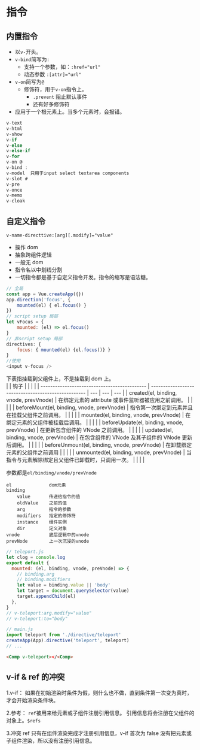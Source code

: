 # 指令

## 内置指令

- 以`v-`开头。
- `v-bind`简写为`:`
  - 支持一个参数，如：`:href="url"`
  - 动态参数 `:[attr]="url"`
- `v-on`简写为`@`
  - 修饰符，用于`v-on`指令上。
    - `.prevent` 阻止默认事件
    - 还有好多修饰符
- 应用于一个根元素上。当多个元素时，会报错。

```js
v-text
v-html
v-show
v-if
v-else
v-else-if
v-for
v-on @
v-bind :
v-model  只用于input select textarea components
v-slot #
v-pre
v-once
v-memo
v-cloak
```

## 自定义指令

`v-name-directtive:[arg][.modify]="value"`

- 操作 dom
- 抽象跨组件逻辑
- 一般无 dom
- 指令名以中划线分割
- 一切指令都是基于自定义指令开发。指令的缩写是语法糖。

```js
// 全局
const app = Vue.createApp({})
app.direction('focus', {
    mounted(el) { el.focus() }
})
// script setup 局部
let vFocus = {
    mounted: (el) => el.focus()
}
// 非script setup 局部
directives: {
    focus: { mounted(el) {el.focus()} }
}
//使用
<input v-focus />
```

下表指挂载到父组件上，不是挂载到 dom 上。  
| | 钩子 | | | |
| -------------------------------------------- | --------------------------------------------------- | --- | --- | --- |
| created(el, binding, vnode, prevVnode) | 在绑定元素的 attribute 或事件监听器被应用之前调用。 | | | |
| beforeMount(el, binding, vnode, prevVnode) | 指令第一次绑定到元素并且在挂载父组件之前调用。 | | | |
| mounted(el, binding, vnode, prevVnode) | 在绑定元素的父组件被挂载后调用。 | | | |
| beforeUpdate(el, binding, vnode, prevVnode) | 在更新包含组件的 VNode 之前调用。 | | | |
| updated(el, binding, vnode, prevVnode) | 在包含组件的 VNode 及其子组件的 VNode 更新后调用。 | | | |
| beforeUnmount(el, binding, vnode, prevVnode) | 在卸载绑定元素的父组件之前调用 | | | |
| unmounted(el, binding, vnode, prevVnode) | 当指令与元素解除绑定且父组件已卸载时，只调用一次。 | | | |

参数都是`el/binding/vnode/prevVnode`

```
el              dom元素
binding
    value       传递给指令的值
    oldValue    之前的值
    arg         指令的参数
    modifiers   指定的修饰符
    instance    组件实例
    dir         定义对象
vnode           底层逻辑中的vnode
prevNode        上一次沉浸的vnode
```

```js
// teleport.js
let clog = console.log
export default {
  mounted: (el, binding, vnode, preVnode) => {
    // binding.arg
    // binding.modifiers
    let value = binding.value || 'body'
    let target = document.querySelector(value)
    target.appendChild(el)
  },
}
// v-teleport:arg.modify="value"
// v-teleport:to="body"
```

```js
// main.js
import teleport from './directive/teleport'
createApp(App).directive('teleport', teleport)
// ...
```

```html
<Comp v-teleport></<Comp>
```

## v-if & ref 的冲突

1.v-if：
如果在初始渲染时条件为假，则什么也不做，直到条件第一次变为真时，才会开始渲染条件块。

2.参考：
<code>ref</code>被用来给元素或子组件注册引用信息。 引用信息将会注册在父组件的 对象上。<code>$refs</code>

3.冲突
ref 只有在组件渲染完成才注册引用信息，v-if 首次为 false 没有把元素或子组件渲染，所以没有注册引用信息。
